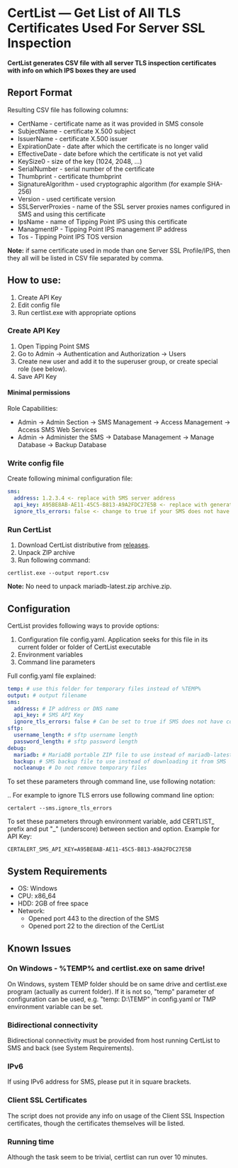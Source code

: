 
# CertList — Get List of All TLS Certificates Used For Server SSL Inspection 

**CertList generates CSV file with all server TLS inspection certificates with info on which IPS boxes they are used**

## Report Format

Resulting CSV file has following columns:
-	CertName - certificate name as it was provided in SMS console
-	SubjectName - certificate X.500 subject
-	IssuerName - certificate X.500 issuer
-	ExpirationDate - date after which the certificate is no longer valid
-	EffectiveDate - date before which the certificate is not yet valid    
-	KeySize0 - size of the key (1024, 2048, ...)
-	SerialNumber - serial number of the certificate 
-	Thumbprint - certificate thumbprint
-	SignatureAlgorithm - used cryptographic algorithm (for example SHA-256)
-	Version - used certificate version 
-	SSLServerProxies - name of the SSL server proxies names configured in SMS and using this certificate   
-	IpsName - name of Tipping Point IPS using this certificate
-	ManagmentIP - Tipping Point IPS management IP address
-	Tos - Tipping Point IPS TOS version

**Note:** if same certificate used in mode than one Server SSL Profile/IPS, then they all will be listed in CSV file separated by comma.

## How to use:
1. Create API Key
2. Edit config file
3. Run certlist.exe with appropriate options

### Create API Key
1. Open Tipping Point SMS
2. Go to Admin -> Authentication and Authorization -> Users
3. Create new user and add it to the superuser group, or create special role (see below).
4. Save API Key

#### Minimal permissions

Role Capabilities:
- Admin -> Admin Section -> SMS Management -> Access Management -> Access SMS Web Services
- Admin -> Administer the SMS -> Database Management -> Manage Database -> Backup Database

### Write config file
Create following minimal configuration file:
```yaml
sms:
  address: 1.2.3.4 <- replace with SMS server address
  api_key: A95BE8AB-AE11-45C5-B813-A9A2FDC27E5B <- replace with generated API Key
  ignore_tls_errors: false <- change to true if your SMS does not have valid certificate
```

### Run CertList

1. Download CertList distributive from  [releases](https://github.com/mpkondrashin/certlist/releases/latest).
2. Unpack ZIP archive
3. Run following command:
```commandline
certlist.exe --output report.csv
```

**Note:** No need to unpack mariadb-latest.zip archive.zip.

## Configuration

CertList provides following ways to provide options:
1. Configuration file config.yaml. Application seeks for this file in its current folder or folder of CertList executable
2. Environment variables
3. Command line parameters

Full config.yaml file explained:
```yaml
temp: # use this folder for temporary files instead of %TEMP%
output: # output filename
sms:
  address: # IP address or DNS name
  api_key: # SMS API Key
  ignore_tls_errors: false # Can be set to true if SMS does not have correct certificate
sftp:
  username_length: # sftp username length
  password_length: # sftp password length
debug:
  mariadb: # MariaDB portable ZIP file to use instead of mariadb-latest.zip
  backup: # SMS backup file to use instead of downloading it from SMS
  nocleanup: # Do not remove temporary files
```

To set these parameters through command line, use following notation: <section>.<parameter>. For example to ignore TLS errors use following command line option:
```commandline 
certalert --sms.ignore_tls_errors
```

To set these parameters through environment variable, add CERTLIST_ prefix and put "_" (underscore) between section and option. Example for API Key:
```commandline
CERTALERT_SMS_API_KEY=A95BE8AB-AE11-45C5-B813-A9A2FDC27E5B
```

## System Requirements

- OS: Windows
- CPU: x86_64
- HDD: 2GB of free space
- Network:
  - Opened port 443 to the direction of the SMS
  - Opened port 22 to the direction of the CertList

## Known Issues

### On Windows - %TEMP% and certlist.exe on same drive!
On Windows, system TEMP folder should be on same drive and certlist.exe program (actually as current folder). If it is not so, "temp" parameter of configuration can be used, e.g. "temp: D:\TEMP" in config.yaml or TMP environment variable can be set.

### Bidirectional connectivity
Bidirectional connectivity must be provided from host running CertList to SMS and back (see System Requirements).

### IPv6
If using IPv6 address for SMS, please put it in square brackets.

### Client SSL Certificates
The script does not provide any info on usage of the Client SSL Inspection certificates, though the certificates themselves will be listed.

### Running time
Although the task seem to be trivial, certlist can run over 10 minutes.